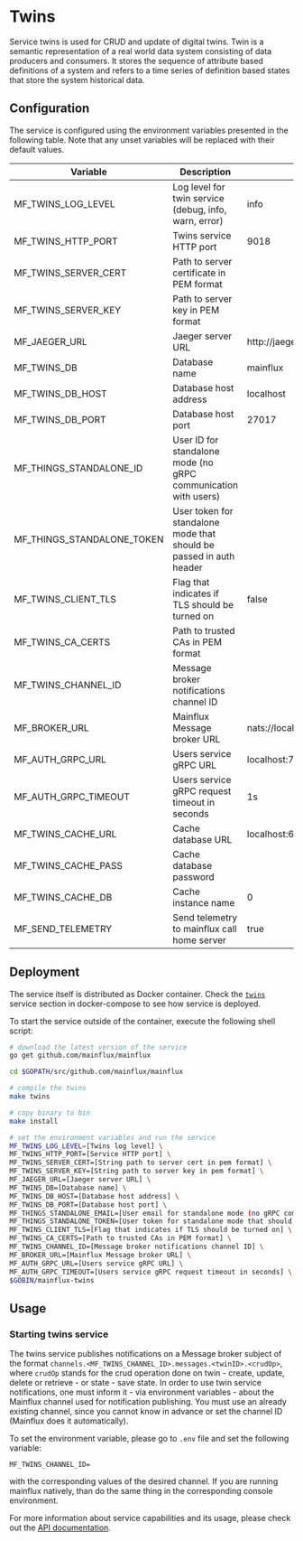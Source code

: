 # Twins

Service twins is used for CRUD and update of digital twins. Twin is a semantic
representation of a real world data system consisting of data producers and
consumers. It stores the sequence of attribute based definitions of a system and
refers to a time series of definition based states that store the system
historical data.

## Configuration

The service is configured using the environment variables presented in the
following table. Note that any unset variables will be replaced with their
default values.

| Variable                   | Description                                                         | Default                        |
| -------------------------- | ------------------------------------------------------------------- | ------------------------------ |
| MF_TWINS_LOG_LEVEL         | Log level for twin service (debug, info, warn, error)               | info                           |
| MF_TWINS_HTTP_PORT         | Twins service HTTP port                                             | 9018                           |
| MF_TWINS_SERVER_CERT       | Path to server certificate in PEM format                            |                                |
| MF_TWINS_SERVER_KEY        | Path to server key in PEM format                                    |                                |
| MF_JAEGER_URL              | Jaeger server URL                                                   | http://jaeger:14268/api/traces |
| MF_TWINS_DB                | Database name                                                       | mainflux                       |
| MF_TWINS_DB_HOST           | Database host address                                               | localhost                      |
| MF_TWINS_DB_PORT           | Database host port                                                  | 27017                          |
| MF_THINGS_STANDALONE_ID    | User ID for standalone mode (no gRPC communication with users)      |                                |
| MF_THINGS_STANDALONE_TOKEN | User token for standalone mode that should be passed in auth header |                                |
| MF_TWINS_CLIENT_TLS        | Flag that indicates if TLS should be turned on                      | false                          |
| MF_TWINS_CA_CERTS          | Path to trusted CAs in PEM format                                   |                                |
| MF_TWINS_CHANNEL_ID        | Message broker notifications channel ID                             |                                |
| MF_BROKER_URL              | Mainflux Message broker URL                                         | nats://localhost:4222          |
| MF_AUTH_GRPC_URL           | Users service gRPC URL                                              | localhost:7001                 |
| MF_AUTH_GRPC_TIMEOUT       | Users service gRPC request timeout in seconds                       | 1s                             |
| MF_TWINS_CACHE_URL         | Cache database URL                                                  | localhost:6379                 |
| MF_TWINS_CACHE_PASS        | Cache database password                                             |                                |
| MF_TWINS_CACHE_DB          | Cache instance name                                                 | 0                              |
| MF_SEND_TELEMETRY          | Send telemetry to mainflux call home server                         | true                           |

## Deployment

The service itself is distributed as Docker container. Check the [`twins`](https://github.com/mainflux/mainflux/blob/master/docker/addons/twins/docker-compose.yml#L35-L58) service section in
docker-compose to see how service is deployed.

To start the service outside of the container, execute the following shell
script:

```bash
# download the latest version of the service
go get github.com/mainflux/mainflux

cd $GOPATH/src/github.com/mainflux/mainflux

# compile the twins
make twins

# copy binary to bin
make install

# set the environment variables and run the service
MF_TWINS_LOG_LEVEL=[Twins log level] \
MF_TWINS_HTTP_PORT=[Service HTTP port] \
MF_TWINS_SERVER_CERT=[String path to server cert in pem format] \
MF_TWINS_SERVER_KEY=[String path to server key in pem format] \
MF_JAEGER_URL=[Jaeger server URL] \
MF_TWINS_DB=[Database name] \
MF_TWINS_DB_HOST=[Database host address] \
MF_TWINS_DB_PORT=[Database host port] \
MF_THINGS_STANDALONE_EMAIL=[User email for standalone mode (no gRPC communication with auth)] \
MF_THINGS_STANDALONE_TOKEN=[User token for standalone mode that should be passed in auth header] \
MF_TWINS_CLIENT_TLS=[Flag that indicates if TLS should be turned on] \
MF_TWINS_CA_CERTS=[Path to trusted CAs in PEM format] \
MF_TWINS_CHANNEL_ID=[Message broker notifications channel ID] \
MF_BROKER_URL=[Mainflux Message broker URL] \
MF_AUTH_GRPC_URL=[Users service gRPC URL] \
MF_AUTH_GRPC_TIMEOUT=[Users service gRPC request timeout in seconds] \
$GOBIN/mainflux-twins
```

## Usage

### Starting twins service

The twins service publishes notifications on a Message broker subject of the format
`channels.<MF_TWINS_CHANNEL_ID>.messages.<twinID>.<crudOp>`, where `crudOp`
stands for the crud operation done on twin - create, update, delete or
retrieve - or state - save state. In order to use twin service notifications,
one must inform it - via environment variables - about the Mainflux channel used
for notification publishing. You must use an already existing channel, since you
cannot know in advance or set the channel ID (Mainflux does it automatically).

To set the environment variable, please go to `.env` file and set the following
variable:

```
MF_TWINS_CHANNEL_ID=
```

with the corresponding values of the desired channel. If you are running
mainflux natively, than do the same thing in the corresponding console
environment.

For more information about service capabilities and its usage, please check out
the [API documentation](https://api.mainflux.io/?urls.primaryName=twins-openapi.yml).

[doc]: https://docs.mainflux.io
